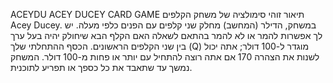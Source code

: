 ACEYDU ACEY DUCEY CARD GAME 
תיאור 
זוהי סימולציה של משחק הקלפים Acey Ducey. במשחק, הדילר (המחשב) מחלק שני קלפים עם הפנים כלפי מעלה. 
יש לך אפשרות להמר או לא להמר בהתאם לשאלה האם הקלף הבא שיחולק יהיה בעל ערך בין שני הקלפים הראשונים. 
הכסף ההתחלתי שלך (Q) מוגדר ל-100 דולר; אתה יכול לשנות את הצהרה 
170 אם אתה רוצה להתחיל עם יותר או פחות מ-100 דולר. המשחק 
נמשך עד שתאבד את כל כספך או תפריע לתוכנית.